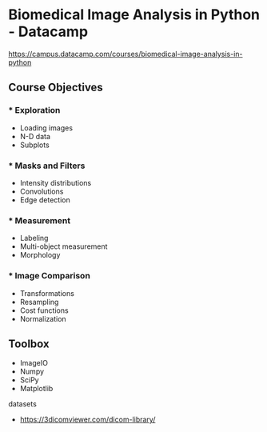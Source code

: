 # Biomedical Image Analysis in Python - Datacamp
https://campus.datacamp.com/courses/biomedical-image-analysis-in-python

## Course Objectives

### * Exploration
* Loading images
* N-D data
* Subplots

### * Masks and Filters
* Intensity distributions
* Convolutions
* Edge detection

### * Measurement
* Labeling
* Multi-object measurement
* Morphology

### * Image Comparison
* Transformations
* Resampling
* Cost functions
* Normalization

## Toolbox
* ImageIO
* Numpy
* SciPy
* Matplotlib


datasets
- https://3dicomviewer.com/dicom-library/